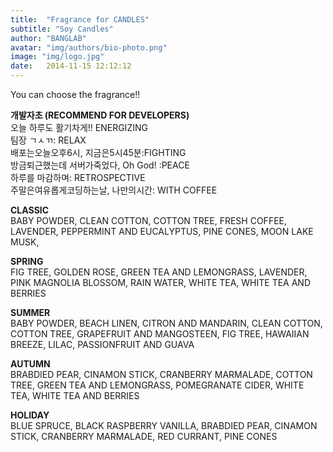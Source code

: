 ```yaml
---
title:  "Fragrance for CANDLES"
subtitle: "Soy Candles"
author: "BANGLAB"
avatar: "img/authors/bio-photo.png"
image: "img/logo.jpg"
date:   2014-11-15 12:12:12
---
```


You can choose the fragrance!!   

**개발자초 (RECOMMEND FOR DEVELOPERS)**  
오늘 하루도 활기차게!! ENERGIZING   
팀장 ㄱㅅㄲ: RELAX   
배포는오늘오후6시, 지금은5시45분:FIGHTING    
방금퇴근했는데 서버가죽었다, Oh God! :PEACE   
하루를 마감하며: RETROSPECTIVE   
주말은여유롭게코딩하는날, 나만의시간: WITH COFFEE   


**CLASSIC**   
BABY POWDER, CLEAN COTTON, COTTON TREE, FRESH COFFEE, LAVENDER, PEPPERMINT AND EUCALYPTUS, PINE CONES, MOON LAKE MUSK,     

**SPRING**   
FIG TREE, GOLDEN ROSE, GREEN TEA AND LEMONGRASS, LAVENDER, PINK MAGNOLIA BLOSSOM, RAIN WATER, WHITE TEA, WHITE TEA AND BERRIES     

**SUMMER**   
BABY POWDER, BEACH LINEN, CITRON AND MANDARIN, CLEAN COTTON, COTTON TREE, GRAPEFRUIT AND MANGOSTEEN, FIG TREE, HAWAIIAN BREEZE, LILAC, PASSIONFRUIT AND GUAVA    

**AUTUMN**   
BRABDIED PEAR, CINAMON STICK, CRANBERRY MARMALADE, COTTON TREE, GREEN TEA AND LEMONGRASS, POMEGRANATE CIDER, WHITE TEA, WHITE TEA AND BERRIES   

**HOLIDAY**   
BLUE SPRUCE, BLACK RASPBERRY VANILLA, BRABDIED PEAR, CINAMON STICK, CRANBERRY MARMALADE, RED CURRANT, PINE CONES  






